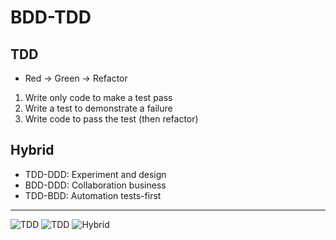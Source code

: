 # BDD-TDD

TDD
---
- Red -> Green -> Refactor
1. Write only code to make a test pass
2. Write a test to demonstrate a failure
3. Write code to pass the test (then refactor)

Hybrid
---
- TDD-DDD: Experiment and design
- BDD-DDD: Collaboration business
- TDD-BDD: Automation tests-first

---
![TDD](https://blogs.sap.com/wp-content/uploads/2018/03/pci-1.png)
![TDD](https://www.infolytx.com/wp-content/uploads/2017/03/tdd-bdd.png)
![Hybrid](https://aymax.fr/wp-content/uploads/2019/12/approche-hybride.jpg)
